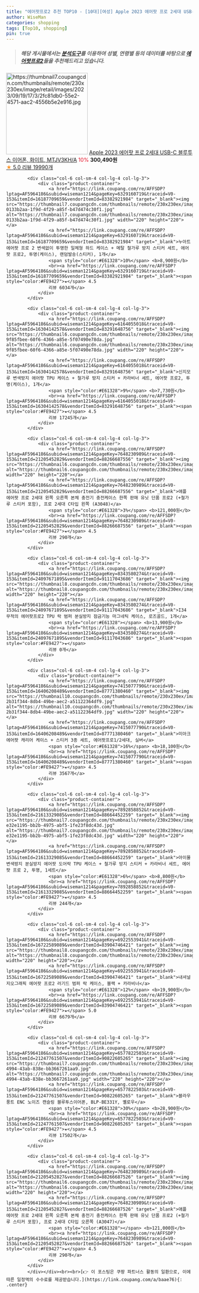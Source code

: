 ```yaml
---
title: "에어팟프로2 추천 TOP10 - [10대][여성] Apple 2023 에어팟 프로 2세대 USB-C 블루투스 이어폰, 화이트, MTJV3KH/A"
author: WiseMan
categories: shopping
tags: [Top10, shopping]
pin: true
---
```


> ##### 해당 게시물에서는 [**분석도구**](https://itemscout.io/)를 이용하여 **성별**, **연령별** 등의 데이터를 바탕으로 [**에어팟프로2**](https://link.coupang.com/a/baae76)들을 추천해드리고 있습니다.
<div class="container"><div class="row">
            <div class="col-6 col-sm-4 col-lg-4 col-lg-3">
                <div class="product-container">
                    <a href="https://link.coupang.com/re/AFFSDP?lptag=AF5964186&subid=wiseman1214&pageKey=7608804797&traceid=V0-153&itemId=20146298818&vendorItemId=87239403818" target="_blank"><img src="https://thumbnail7.coupangcdn.com/thumbnails/remote/230x230ex/image/retail/images/2023/09/19/17/3/2fc81db0-55e2-4571-aac2-4556b5e2e916.jpg" alt="https://thumbnail7.coupangcdn.com/thumbnails/remote/230x230ex/image/retail/images/2023/09/19/17/3/2fc81db0-55e2-4571-aac2-4556b5e2e916.jpg" width="220" height="220"></a>
                    <a href="https://link.coupang.com/re/AFFSDP?lptag=AF5964186&subid=wiseman1214&pageKey=7608804797&traceid=V0-153&itemId=20146298818&vendorItemId=87239403818" target="_blank">Apple 2023 에어팟 프로 2세대 USB-C 블루투스 이어폰, 화이트, MTJV3KH/A</a>
                    <span style="color:#E61328">10%</span> <b>300,490원</b>
                    <br><a href="https://link.coupang.com/re/AFFSDP?lptag=AF5964186&subid=wiseman1214&pageKey=7608804797&traceid=V0-153&itemId=20146298818&vendorItemId=87239403818" target="_blank"><span style="color:#FE9427">★</span> 5.0
                    리뷰 19990개</a>
                </div>
            </div>
            
            <div class="col-6 col-sm-4 col-lg-4 col-lg-3">
                <div class="product-container">
                    <a href="https://link.coupang.com/re/AFFSDP?lptag=AF5964186&subid=wiseman1214&pageKey=6329160719&traceid=V0-153&itemId=16187709659&vendorItemId=83382921984" target="_blank"><img src="https://thumbnail7.coupangcdn.com/thumbnails/remote/230x230ex/image/retail/images/4964774914442991-0133b2aa-1f9d-4f29-a85f-b47d474c30f1.jpg" alt="https://thumbnail7.coupangcdn.com/thumbnails/remote/230x230ex/image/retail/images/4964774914442991-0133b2aa-1f9d-4f29-a85f-b47d474c30f1.jpg" width="220" height="220"></a>
                    <a href="https://link.coupang.com/re/AFFSDP?lptag=AF5964186&subid=wiseman1214&pageKey=6329160719&traceid=V0-153&itemId=16187709659&vendorItemId=83382921984" target="_blank">누아트 에어팟 프로 2 변색없이 투명한 일체형 하드 케이스 + 메탈 철가루 방지 스티커 세트, 에어팟 프로2, 투명(케이스), 랜덤발송(스티커), 1개</a>
                    <span style="color:#E61328">10%</span> <b>8,900원</b>
                    <br><a href="https://link.coupang.com/re/AFFSDP?lptag=AF5964186&subid=wiseman1214&pageKey=6329160719&traceid=V0-153&itemId=16187709659&vendorItemId=83382921984" target="_blank"><span style="color:#FE9427">★</span> 4.5
                    리뷰 6034개</a>
                </div>
            </div>
            
            <div class="col-6 col-sm-4 col-lg-4 col-lg-3">
                <div class="product-container">
                    <a href="https://link.coupang.com/re/AFFSDP?lptag=AF5964186&subid=wiseman1214&pageKey=6164055018&traceid=V0-153&itemId=16304142578&vendorItemId=83291648756" target="_blank"><img src="https://thumbnail6.coupangcdn.com/thumbnails/remote/230x230ex/image/retail/images/177172324370591-9f85fbee-60f6-4366-a85e-5f07490e78da.jpg" alt="https://thumbnail6.coupangcdn.com/thumbnails/remote/230x230ex/image/retail/images/177172324370591-9f85fbee-60f6-4366-a85e-5f07490e78da.jpg" width="220" height="220"></a>
                    <a href="https://link.coupang.com/re/AFFSDP?lptag=AF5964186&subid=wiseman1214&pageKey=6164055018&traceid=V0-153&itemId=16304142578&vendorItemId=83291648756" target="_blank">신지모루 변색방지 에어팟 TPU 케이스 + 철가루 방지 스티커 + 카라비너 세트, 에어팟 프로2, 투명(케이스), 1개</a>
                    <span style="color:#E61328">9%</span> <b>7,730원</b>
                    <br><a href="https://link.coupang.com/re/AFFSDP?lptag=AF5964186&subid=wiseman1214&pageKey=6164055018&traceid=V0-153&itemId=16304142578&vendorItemId=83291648756" target="_blank"><span style="color:#FE9427">★</span> 4.5
                    리뷰 17245개</a>
                </div>
            </div>
            
            <div class="col-6 col-sm-4 col-lg-4 col-lg-3">
                <div class="product-container">
                    <a href="https://link.coupang.com/re/AFFSDP?lptag=AF5964186&subid=wiseman1214&pageKey=7648230989&traceid=V0-153&itemId=21205452829&vendorItemId=88266687556" target="_blank"><img src="https://thumbnail6.coupangcdn.com/thumbnails/remote/230x230ex/image/vendor_inventory/c0b4/ea85e350d477909d41c8ea5c1f2b6a0f579e82a14f5cc90043462f34a94d.jpg" alt="https://thumbnail6.coupangcdn.com/thumbnails/remote/230x230ex/image/vendor_inventory/c0b4/ea85e350d477909d41c8ea5c1f2b6a0f579e82a14f5cc90043462f34a94d.jpg" width="220" height="220"></a>
                    <a href="https://link.coupang.com/re/AFFSDP?lptag=AF5964186&subid=wiseman1214&pageKey=7648230989&traceid=V0-153&itemId=21205452829&vendorItemId=88266687556" target="_blank">애플 에어팟 프로 2세대 왼쪽 오른쪽 본체 충전기 충전케이스 한쪽 판매 유닛 단품 프로2 (+철가루 스티커 포함), 프로 2세대 C타입 왼쪽 (A3048)</a>
                    <span style="color:#E61328">3%</span> <b>121,000원</b>
                    <br><a href="https://link.coupang.com/re/AFFSDP?lptag=AF5964186&subid=wiseman1214&pageKey=7648230989&traceid=V0-153&itemId=21205452829&vendorItemId=88266687556" target="_blank"><span style="color:#FE9427">★</span> 4.5
                    리뷰 290개</a>
                </div>
            </div>
            
            <div class="col-6 col-sm-4 col-lg-4 col-lg-3">
                <div class="product-container">
                    <a href="https://link.coupang.com/re/AFFSDP?lptag=AF5964186&subid=wiseman1214&pageKey=8343580274&traceid=V0-153&itemId=24097671895&vendorItemId=91117043686" target="_blank"><img src="https://thumbnail8.coupangcdn.com/thumbnails/remote/230x230ex/image/vendor_inventory/cf17/41329a17a9ddeca3eb6c0c4b287cf9f9ec6e60b5e792a6f0495fbe15da2c.png" alt="https://thumbnail8.coupangcdn.com/thumbnails/remote/230x230ex/image/vendor_inventory/cf17/41329a17a9ddeca3eb6c0c4b287cf9f9ec6e60b5e792a6f0495fbe15da2c.png" width="220" height="220"></a>
                    <a href="https://link.coupang.com/re/AFFSDP?lptag=AF5964186&subid=wiseman1214&pageKey=8343580274&traceid=V0-153&itemId=24097671895&vendorItemId=91117043686" target="_blank">I34 무적의 에어팟프로2 TPU 락 범퍼 분실방지 잠금기능 마그네틱 케이스, 로즈골드, 1개</a>
                    <span style="color:#E61328"></span> <b>13,900원</b>
                    <br><a href="https://link.coupang.com/re/AFFSDP?lptag=AF5964186&subid=wiseman1214&pageKey=8343580274&traceid=V0-153&itemId=24097671895&vendorItemId=91117043686" target="_blank"><span style="color:#FE9427">★</span> 
                    리뷰 0개</a>
                </div>
            </div>
            
            <div class="col-6 col-sm-4 col-lg-4 col-lg-3">
                <div class="product-container">
                    <a href="https://link.coupang.com/re/AFFSDP?lptag=AF5964186&subid=wiseman1214&pageKey=7415077790&traceid=V0-153&itemId=16406208489&vendorItemId=87771380460" target="_blank"><img src="https://thumbnail10.coupangcdn.com/thumbnails/remote/230x230ex/image/retail/images/2355691575075519-2b31f344-8db4-49be-aec2-a51122364df9.jpg" alt="https://thumbnail10.coupangcdn.com/thumbnails/remote/230x230ex/image/retail/images/2355691575075519-2b31f344-8db4-49be-aec2-a51122364df9.jpg" width="220" height="220"></a>
                    <a href="https://link.coupang.com/re/AFFSDP?lptag=AF5964186&subid=wiseman1214&pageKey=7415077790&traceid=V0-153&itemId=16406208489&vendorItemId=87771380460" target="_blank">미아크 에어팟 캐리어 케이스 + 스티커 3종 세트, 에어팟프로1/2세대, 실버</a>
                    <span style="color:#E61328">16%</span> <b>18,100원</b>
                    <br><a href="https://link.coupang.com/re/AFFSDP?lptag=AF5964186&subid=wiseman1214&pageKey=7415077790&traceid=V0-153&itemId=16406208489&vendorItemId=87771380460" target="_blank"><span style="color:#FE9427">★</span> 4.5
                    리뷰 3567개</a>
                </div>
            </div>
            
            <div class="col-6 col-sm-4 col-lg-4 col-lg-3">
                <div class="product-container">
                    <a href="https://link.coupang.com/re/AFFSDP?lptag=AF5964186&subid=wiseman1214&pageKey=7892858852&traceid=V0-153&itemId=21613329085&vendorItemId=88664452259" target="_blank"><img src="https://thumbnail7.coupangcdn.com/thumbnails/remote/230x230ex/image/retail/images/2430841488602548-e32e1195-bb2b-4975-abf5-1fe23f8dc43d.jpg" alt="https://thumbnail7.coupangcdn.com/thumbnails/remote/230x230ex/image/retail/images/2430841488602548-e32e1195-bb2b-4975-abf5-1fe23f8dc43d.jpg" width="220" height="220"></a>
                    <a href="https://link.coupang.com/re/AFFSDP?lptag=AF5964186&subid=wiseman1214&pageKey=7892858852&traceid=V0-153&itemId=21613329085&vendorItemId=88664452259" target="_blank">아이몰 변색방지 분실방지 에어팟 도어락 TPU 케이스 + 철가루 방지 스티커 + 카라비너 세트, 에어팟 프로 2, 투명, 1세트</a>
                    <span style="color:#E61328">6%</span> <b>8,800원</b>
                    <br><a href="https://link.coupang.com/re/AFFSDP?lptag=AF5964186&subid=wiseman1214&pageKey=7892858852&traceid=V0-153&itemId=21613329085&vendorItemId=88664452259" target="_blank"><span style="color:#FE9427">★</span> 4.5
                    리뷰 244개</a>
                </div>
            </div>
            
            <div class="col-6 col-sm-4 col-lg-4 col-lg-3">
                <div class="product-container">
                    <a href="https://link.coupang.com/re/AFFSDP?lptag=AF5964186&subid=wiseman1214&pageKey=6922553941&traceid=V0-153&itemId=16722589089&vendorItemId=83904746421" target="_blank"><img src="https://thumbnail8.coupangcdn.com/thumbnails/remote/230x230ex/image/rs_quotation_api/guk5sjnl/f4f99f9190f94f8c9e634fd724e1014b.jpg" alt="https://thumbnail8.coupangcdn.com/thumbnails/remote/230x230ex/image/rs_quotation_api/guk5sjnl/f4f99f9190f94f8c9e634fd724e1014b.jpg" width="220" height="220"></a>
                    <a href="https://link.coupang.com/re/AFFSDP?lptag=AF5964186&subid=wiseman1214&pageKey=6922553941&traceid=V0-153&itemId=16722589089&vendorItemId=83904746421" target="_blank">내셔널지오그래픽 에어팟 프로2 러기드 범퍼 락 케이스, 블랙 + 카라비너</a>
                    <span style="color:#E61328">12%</span> <b>19,900원</b>
                    <br><a href="https://link.coupang.com/re/AFFSDP?lptag=AF5964186&subid=wiseman1214&pageKey=6922553941&traceid=V0-153&itemId=16722589089&vendorItemId=83904746421" target="_blank"><span style="color:#FE9427">★</span> 5.0
                    리뷰 6679개</a>
                </div>
            </div>
            
            <div class="col-6 col-sm-4 col-lg-4 col-lg-3">
                <div class="product-container">
                    <a href="https://link.coupang.com/re/AFFSDP?lptag=AF5964186&subid=wiseman1214&pageKey=6577822503&traceid=V0-153&itemId=21247761507&vendorItemId=90822605265" target="_blank"><img src="https://thumbnail7.coupangcdn.com/thumbnails/remote/230x230ex/image/retail/images/2024/07/30/14/3/ce8e6fdf-4994-43ab-838e-bb3667261aa9.jpg" alt="https://thumbnail7.coupangcdn.com/thumbnails/remote/230x230ex/image/retail/images/2024/07/30/14/3/ce8e6fdf-4994-43ab-838e-bb3667261aa9.jpg" width="220" height="220"></a>
                    <a href="https://link.coupang.com/re/AFFSDP?lptag=AF5964186&subid=wiseman1214&pageKey=6577822503&traceid=V0-153&itemId=21247761507&vendorItemId=90822605265" target="_blank">블라우풍트 ENC 노이즈 캔슬링 블루투스이어폰, BLP-BE331Y, 옐로우</a>
                    <span style="color:#E61328">30%</span> <b>28,900원</b>
                    <br><a href="https://link.coupang.com/re/AFFSDP?lptag=AF5964186&subid=wiseman1214&pageKey=6577822503&traceid=V0-153&itemId=21247761507&vendorItemId=90822605265" target="_blank"><span style="color:#FE9427">★</span> 4.5
                    리뷰 17502개</a>
                </div>
            </div>
            
            <div class="col-6 col-sm-4 col-lg-4 col-lg-3">
                <div class="product-container">
                    <a href="https://link.coupang.com/re/AFFSDP?lptag=AF5964186&subid=wiseman1214&pageKey=7648230989&traceid=V0-153&itemId=21205452827&vendorItemId=88266687526" target="_blank"><img src="https://thumbnail6.coupangcdn.com/thumbnails/remote/230x230ex/image/vendor_inventory/c0b4/ea85e350d477909d41c8ea5c1f2b6a0f579e82a14f5cc90043462f34a94d.jpg" alt="https://thumbnail6.coupangcdn.com/thumbnails/remote/230x230ex/image/vendor_inventory/c0b4/ea85e350d477909d41c8ea5c1f2b6a0f579e82a14f5cc90043462f34a94d.jpg" width="220" height="220"></a>
                    <a href="https://link.coupang.com/re/AFFSDP?lptag=AF5964186&subid=wiseman1214&pageKey=7648230989&traceid=V0-153&itemId=21205452827&vendorItemId=88266687526" target="_blank">애플 에어팟 프로 2세대 왼쪽 오른쪽 본체 충전기 충전케이스 한쪽 판매 유닛 단품 프로2 (+철가루 스티커 포함), 프로 2세대 C타입 오른쪽 (A3047)</a>
                    <span style="color:#E61328"></span> <b>121,000원</b>
                    <br><a href="https://link.coupang.com/re/AFFSDP?lptag=AF5964186&subid=wiseman1214&pageKey=7648230989&traceid=V0-153&itemId=21205452827&vendorItemId=88266687526" target="_blank"><span style="color:#FE9427">★</span> 4.5
                    리뷰 290개</a>
                </div>
            </div>
            </div></div><br><br>[👉 이 포스팅은 쿠팡 파트너스 활동의 일환으로, 이에 따른 일정액의 수수료를 제공받습니다.](https://link.coupang.com/a/baae76){: .center}